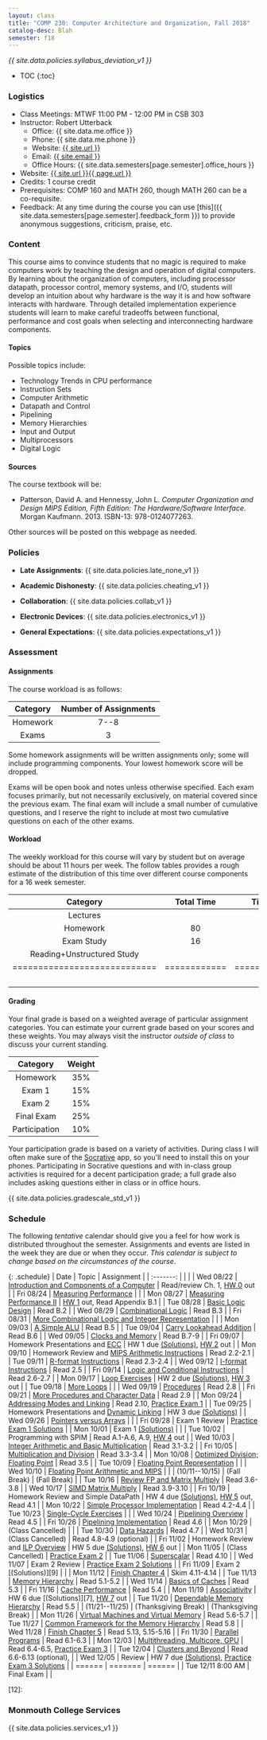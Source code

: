 ```yaml
---
layout: class
title: "COMP 230: Computer Architecture and Organization, Fall 2018"
catalog-desc: Blah
semester: f18
---
```


*{{ site.data.policies.syllabus_deviation_v1 }}*

* TOC
{:toc}

### Logistics

* Class Meetings: MTWF 11:00 PM - 12:00 PM in CSB 303
* Instructor: Robert Utterback
  * Office: {{ site.data.me.office }}
  * Phone: {{ site.data.me.phone }}
  * Website: <a href="{{ site.url }}">{{ site.url }}</a>
  * Email: <a href="mailto:{{ site.email }}">{{ site.email }}</a>
  * Office Hours: {{ site.data.semesters[page.semester].office_hours }}
* Website: <a href="{{ site.url }}{{ page.url }}">{{ site.url }}{{ page.url }}</a>
* Credits: 1 course credit
* Prerequisites: COMP 160 and MATH 260, though MATH 260 can be a co-requisite.
* Feedback: At any time during the course you can use
  [this]({{ site.data.semesters[page.semester].feedback_form }}) to provide
  anonymous suggestions, criticism, praise, etc.

### Content

This course aims to convince students that no magic is required to
make computers work by teaching the design and operation of digital
computers. By learning about the organization of computers, including
processor datapath, processor control, memory systems, and I/O,
students will develop an intuition about why hardware is the way it is
and how software interacts with hardware. Through detailed
implementation experience students will learn to make careful
tradeoffs between functional, performance and cost goals when
selecting and interconnecting hardware components.

#### Topics

Possible topics include:

* Technology Trends in CPU performance
* Instruction Sets
* Computer Arithmetic
* Datapath and Control
* Pipelining
* Memory Hierarchies
* Input and Output
* Multiprocessors
* Digital Logic

#### Sources

The course textbook will be:

* Patterson, David A. and Hennessy, John L. *Computer Organization and
Design MIPS Edition, Fifth Edition: The Hardware/Software
Interface*. Morgan Kaufmann. 2013. ISBN-13: 978-0124077263.

Other sources will be posted on this webpage as needed.

### Policies

* **Late Assignments**: {{ site.data.policies.late_none_v1 }}

* **Academic Dishonesty**: {{ site.data.policies.cheating_v1 }}

* **Collaboration**: {{ site.data.policies.collab_v1 }}

* **Electronic Devices**: {{ site.data.policies.electronics_v1 }}

* **General Expectations**: {{ site.data.policies.expectations_v1 }}

### Assessment

#### Assignments

The course workload is as follows:

| Category | Number of Assignments |
| :-----:  |             :-------: |
| Homework |                  7--8 |
| Exams    |                     3 |

Some homework assignments will be written assignments only; some will
include programming components. Your lowest homework score will be
dropped.

Exams will be open book and notes
unless otherwise specified. Each exam focuses primarily, but not
necessarily exclusively, on material covered since the previous
exam. The final exam will include a small number of cumulative
questions, and I reserve the right to include at most two cumulative
questions on each of the other exams.

#### Workload

The weekly workload for this course will vary by student but on
average should be about 11 hours per week. The follow tables provides
a rough estimate of the distribution of this time over different
course components for a 16 week semester.

| Category                     | Total Time   |     Time/week (hours) |
| :-----:                      | :-------:    |   :-----------------: |
| Lectures                     |              |                     3 |
| Homework                     | 80           |                     5 |
| Exam Study                   | 16           |                     1 |
| Reading+Unstructured Study   |              |                     2 |
| ============================ | ============ | ===================== |
|                              |              |                    11 |

#### Grading

Your final grade is based on a weighted average of particular
assignment categories. You can estimate your current grade based on
your scores and these weights. You may always visit the instructor
*outside of class* to discuss your current standing.

| Category      |    Weight |
| :-----:       | :-------: |
| Homework      |       35% |
| Exam 1        |       15% |
| Exam 2        |       15% |
| Final Exam    |       25% |
| Participation |       10% |

Your participation grade is based on a variety of activities. During
class I will often make sure of the
[Socrative](https://socrative.com/) app, so you'll need to install
this on your phones. Participating in Socrative questions and with
in-class group activities is required for a decent participation
grade; a full grade also includes asking questions either in class or
in office hours.

{{ site.data.policies.gradescale_std_v1 }}

### Schedule
The following *tentative* calendar should give you a feel for how work is
distributed throughout the semester. Assignments and events are listed
in the week they are due or when they occur. *This calendar is subject
to change based on the circumstances of the course*.

{: .schedule}
| Date              | Topic                                                             | Assignment                                                             |
| :-------:         |                                                                   |                                                                        |
| Wed 08/22         | [Introduction and Components of a Computer](./L01.pptx)           | Read/review Ch. 1, [HW 0](./hw0.pdf) out                               |
| Fri 08/24         | [Measuring Performance](./L02.pptx)                               |                                                                        |
| Mon 08/27         | [Measuring Performance II](./L03.pptx)                            | [HW 1](./hw1.pdf) out, Read Appendix B.1                               |
| Tue 08/28         | [Basic Logic Design](./L04.pptx)                                  | Read B.2                                                               |
| Wed 08/29         | [Combinational Logic](./L05.pptx)                                 | Read B.3                                                               |
| Fri 08/31         | [More Combinational Logic and Integer Representation](./L06.pptx) |                                                                        |
| Mon 09/03         | [A Simple ALU](./L07.pptx)                                        | Read B.5                                                               |
| Tue 09/04         | [Carry Lookahead Addition](./L08.pptx)                            | Read B.6                                                               |
| Wed 09/05         | [Clocks and Memory](./L09.pptx)                                   | Read B.7-9                                                             |
| Fri 09/07         | Homework Presentations and [ECC](./L10.pptx)                      | HW 1 due [(Solutions)][1], [HW 2](./hw2.pdf) out                       |
| Mon 09/10         | Homework Review and [MIPS Arithmetic Instructions](./L11.pptx)    | Read 2.2-2.1                                                           |
| Tue 09/11         | [R-format Instructions](./L12.pptx)                               | Read 2.3-2.4                                                           |
| Wed 09/12         | [I-format Instructions](./L13.pptx)                               | Read 2.5                                                               |
| Fri 09/14         | [Logic and Conditional Instructions](./L14.pptx)                  | Read 2.6-2.7                                                           |
| Mon 09/17         | [Loop Exercises](./L15.pptx)                                      | HW 2 due [(Solutions)][2], [HW 3](./hw3.pdf) out                       |
| Tue 09/18         | [More Loops](./L16.pptx)                                          |                                                                        |
| Wed 09/19         | [Procedures](./L17.pptx)                                          | Read 2.8                                                               |
| Fri 09/21         | [More Procedures and Character Data](./L18.pptx)                  | Read 2.9                                                               |
| Mon 09/24         | [Addressing Modes and Linking](./L19.pptx)                        | Read 2.10, [Practice Exam 1](./exam1p.pdf)                             |
| Tue 09/25         | Homework Presentations and [Dynamic Linking](./L20.pptx)          | HW 3 due [(Solutions)][3]                                              |
| Wed 09/26         | [Pointers versus Arrays](./L21.pptx)                              |                                                                        |
| Fri 09/28         | Exam 1  Review                                                    | [Practice Exam 1 Solutions](./exam1p-sol.pdf)                          |
| Mon 10/01         | Exam 1 [(Solutions)][4]                                           |                                                                        |
| Tue 10/02         | Programming with SPIM                                             | Read A.1-A.6, A.9, [HW 4](./hw4.pdf) out                               |
| Wed 10/03         | [Integer Arithmetic and Basic Multiplication](./L25.pptx)         | Read 3.1-3.2                                                           |
| Fri 10/05         | [Multiplication and Division](./L26.pptx)                         | Read 3.3-3.4                                                           |
| Mon 10/08         | [Optimized Division; Floating Point](./L27.pptx)                  | Read 3.5                                                               |
| Tue 10/09         | [Floating Point Representation](./L28.pptx)                       |                                                                        |
| Wed 10/10         | [Floating Point Arithmetic and MIPS](./L29.pptx)                  |                                                                        |
| (10/11--10/15)    | (Fall Break)                                                      | (Fall Break)                                                           |
| Tue 10/16         | [Review FP and Matrix Multiply](./L30.pptx)                       | Read 3.6-3.8                                                           |
| Wed 10/17         | [SIMD Matrix Multiply](./L31.pptx)                                | Read 3.9-3.10                                                          |
| Fri 10/19         | Homework Review and Simple DataPath                               | HW 4 due [(Solutions)][5], [HW 5](./hw5.pdf) out, Read 4.1             |
| Mon 10/22         | [Simple Processor Implementation](./L33.pptx)                     | Read 4.2-4.4                                                           |
| Tue 10/23         | [Single-Cycle Exercises](./L34.pptx)                              |                                                                        |
| Wed 10/24         | [Pipelining Overview](./L35.pptx)                                 | Read 4.5                                                               |
| Fri 10/26         | [Pipelining Implementation](./L36.pptx)                           | Read 4.6                                                               |
| Mon 10/29         | (Class Cancelled)                                                 |                                                                        |
| Tue 10/30         | [Data Hazards](./L37.pptx)                                        | Read 4.7                                                               |
| Wed 10/31         | (Class Cancelled)                                                 | Read 4.8-4.9 (optional)                                                |
| Fri 11/02         | Homework Review and [ILP Overview](./L38.pptx)                    | HW 5 due [(Solutions)][6], [HW 6](./hw6.pdf) out                       |
| Mon 11/05         | (Class Cancelled)                                                 | [Practice Exam 2](exam2p.pdf)                                          |
| Tue 11/06         | [Superscalar](./L39.pptx)                                         | Read 4.10                                                              |
| Wed 11/07         | Exam 2 Review                                                     | [Practice Exam 2 Solutions](exam2p-sol.pdf)                            |
| Fri 11/09         | Exam 2 [(Solutions)][9]                                           |                                                                        |
| Mon 11/12         | [Finish Chapter 4](./L42.pptx)                                    | Skim 4.11-4.14                                                         |
| Tue 11/13         | [Memory Hierarchy](./L43.pptx)                                    | Read 5.1-5.2                                                           |
| Wed 11/14         | [Basics of Caches](./L44.pptx)                                    | Read 5.3                                                               |
| Fri 11/16         | [Cache Performance](./L45.pptx)                                   | Read 5.4                                                               |
| Mon 11/19         | [Associativity](./L46.pptx)                                       | HW 6 due [(Solutions)][7], [HW 7](hw7.pdf) out                         |
| Tue 11/20         | [Dependable Memory Hierarchy](./L47.pptx)                         | Read 5.5                                                               |
| (11/21--11/25)    | (Thanksgiving Break)                                              | (Thanksgiving Break)                                                   |
| Mon 11/26         | [Virtual Machines and Virtual Memory](./L48.pptx)                 | Read 5.6-5.7                                                           |
| Tue 11/27         | [Common Framework for the Memory Hierarchy](./L49.pptx)           | Read 5.8                                                               |
| Wed 11/28         | [Finish Chapter 5](./L50.pptx)                                    | Read 5.13, 5.15-5.16                                                   |
| Fri 11/30         | [Parallel Programs](./L51.pptx)                                   | Read 6.1-6.3                                                           |
| Mon 12/03         | [Multithreading, Multicore, GPU](./L52.pptx)                      | Read 6.4-6.5, [Practice Exam 3](exam3p.pdf)                            |
| Tue 12/04         | [Clusters and Beyond](./L53.pptx)                                    | Read 6.6-6.13 (optional),                                              |
| Wed 12/05         | Review                                                            | HW 7 due [(Solutions)][8], [Practice Exam 3 Solutions](exam3p-sol.pdf) |
| ======            | =======                                                           | ======                                                                 |
| Tue 12/11 8:00 AM | Final Exam                                                        |                                                                        |

[1]: https://monmouthcollege-my.sharepoint.com/:b:/r/personal/rutterback_monmouthcollege_edu/Documents/comp230-f18/hw1-sol.pdf?csf=1&e=yUm4tL
[2]: https://monmouthcollege-my.sharepoint.com/:b:/g/personal/rutterback_monmouthcollege_edu/EW5aT9FeBGdOlSOzZ0_E-0kBj9FRlQFS1nZ7p_5LC6c20A?e=5WxxhM
[3]: https://monmouthcollege-my.sharepoint.com/:b:/g/personal/rutterback_monmouthcollege_edu/ETPEqpy-dFZEghs--_K2nw8BAcl3wP8Mqnm8y5rcTtIZmw?e=lUSxe0
[4]: https://monmouthcollege-my.sharepoint.com/:b:/g/personal/rutterback_monmouthcollege_edu/Edqp_60HcbVHhs_-Q8ygz1IBcXMe_8DMcA3k6ODtTiFISw?e=u32b2Z
[5]: https://monmouthcollege-my.sharepoint.com/:b:/g/personal/rutterback_monmouthcollege_edu/EfIomQ2lIRBKiRMmKr3l1LwBsDyZI5z5tzjhSR0VpCH1BA?e=1HhV8a
[6]: 
[7]: 
[8]: 
[9]: 
[10]: 
[11]: 
[12]: 

### Monmouth College Services

{{ site.data.policies.services_v1 }}

<!-- Local Variables: -->
<!-- eval: (orgtbl-mode) -->
<!-- End: -->
